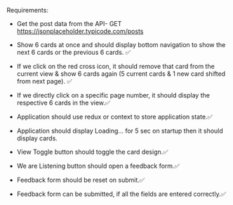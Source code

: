 Requirements:

- Get the post data from the API-
  GET https://jsonplaceholder.typicode.com/posts

- Show 6 cards at once and should display bottom navigation to show the next 6 cards or the previous 6 cards. ✅

- If we click on the red cross icon, it should remove that card from the current view & show 6 cards again (5 current cards & 1 new card shifted from next page). ✅

- If we directly click on a specific page number, it should display the respective 6 cards in the view.✅
- Application should use redux or context to store application state.✅

- Application should display Loading... for 5 sec on startup then it should display cards.

- View Toggle button should toggle the card design.✅
- We are Listening button should open a feedback form.✅
- Feedback form should be reset on submit.✅
- Feedback form can be submitted, if all the fields are entered correctly.✅
